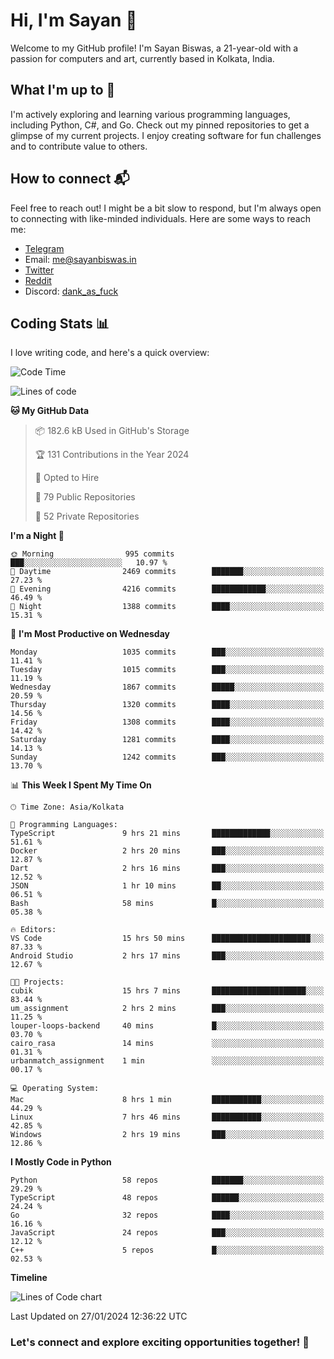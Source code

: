 # Hi, I'm Sayan 👋

Welcome to my GitHub profile! I'm Sayan Biswas, a 21-year-old with a passion for computers and art, currently based in Kolkata, India.

## What I'm up to 🚀

I'm actively exploring and learning various programming languages, including Python, C#, and Go. Check out my pinned repositories to get a glimpse of my current projects. I enjoy creating software for fun challenges and to contribute value to others.

## How to connect 📬

Feel free to reach out! I might be a bit slow to respond, but I'm always open to connecting with like-minded individuals. Here are some ways to reach me:

- [Telegram](https://t.me/dank_as_fuck)
- Email: [me@sayanbiswas.in](mailto:me@sayanbiswas.in)
- [Twitter](https://twitter.com/TheDankDel)
- [Reddit](https://www.reddit.com/user/dank_as_fuck_/)
- Discord: [dank_as_fuck](https://discordapp.com/users/506536929152466945)

## Coding Stats 📊

I love writing code, and here's a quick overview:

<!--START_SECTION:waka-->
![Code Time](http://img.shields.io/badge/Code%20Time-1%2C447%20hrs%2032%20mins-blue)

![Lines of code](https://img.shields.io/badge/From%20Hello%20World%20I%27ve%20Written-6.5%20million%20lines%20of%20code-blue)

**🐱 My GitHub Data** 

> 📦 182.6 kB Used in GitHub's Storage 
 > 
> 🏆 131 Contributions in the Year 2024
 > 
> 💼 Opted to Hire
 > 
> 📜 79 Public Repositories 
 > 
> 🔑 52 Private Repositories 
 > 
**I'm a Night 🦉** 

```text
🌞 Morning                995 commits         ███░░░░░░░░░░░░░░░░░░░░░░   10.97 % 
🌆 Daytime                2469 commits        ███████░░░░░░░░░░░░░░░░░░   27.23 % 
🌃 Evening                4216 commits        ████████████░░░░░░░░░░░░░   46.49 % 
🌙 Night                  1388 commits        ████░░░░░░░░░░░░░░░░░░░░░   15.31 % 
```
📅 **I'm Most Productive on Wednesday** 

```text
Monday                   1035 commits        ███░░░░░░░░░░░░░░░░░░░░░░   11.41 % 
Tuesday                  1015 commits        ███░░░░░░░░░░░░░░░░░░░░░░   11.19 % 
Wednesday                1867 commits        █████░░░░░░░░░░░░░░░░░░░░   20.59 % 
Thursday                 1320 commits        ████░░░░░░░░░░░░░░░░░░░░░   14.56 % 
Friday                   1308 commits        ████░░░░░░░░░░░░░░░░░░░░░   14.42 % 
Saturday                 1281 commits        ████░░░░░░░░░░░░░░░░░░░░░   14.13 % 
Sunday                   1242 commits        ███░░░░░░░░░░░░░░░░░░░░░░   13.70 % 
```


📊 **This Week I Spent My Time On** 

```text
🕑︎ Time Zone: Asia/Kolkata

💬 Programming Languages: 
TypeScript               9 hrs 21 mins       █████████████░░░░░░░░░░░░   51.61 % 
Docker                   2 hrs 20 mins       ███░░░░░░░░░░░░░░░░░░░░░░   12.87 % 
Dart                     2 hrs 16 mins       ███░░░░░░░░░░░░░░░░░░░░░░   12.52 % 
JSON                     1 hr 10 mins        ██░░░░░░░░░░░░░░░░░░░░░░░   06.51 % 
Bash                     58 mins             █░░░░░░░░░░░░░░░░░░░░░░░░   05.38 % 

🔥 Editors: 
VS Code                  15 hrs 50 mins      ██████████████████████░░░   87.33 % 
Android Studio           2 hrs 17 mins       ███░░░░░░░░░░░░░░░░░░░░░░   12.67 % 

🐱‍💻 Projects: 
cubik                    15 hrs 7 mins       █████████████████████░░░░   83.44 % 
um_assignment            2 hrs 2 mins        ███░░░░░░░░░░░░░░░░░░░░░░   11.25 % 
louper-loops-backend     40 mins             █░░░░░░░░░░░░░░░░░░░░░░░░   03.70 % 
cairo_rasa               14 mins             ░░░░░░░░░░░░░░░░░░░░░░░░░   01.31 % 
urbanmatch_assignment    1 min               ░░░░░░░░░░░░░░░░░░░░░░░░░   00.17 % 

💻 Operating System: 
Mac                      8 hrs 1 min         ███████████░░░░░░░░░░░░░░   44.29 % 
Linux                    7 hrs 46 mins       ███████████░░░░░░░░░░░░░░   42.85 % 
Windows                  2 hrs 19 mins       ███░░░░░░░░░░░░░░░░░░░░░░   12.86 % 
```

**I Mostly Code in Python** 

```text
Python                   58 repos            ███████░░░░░░░░░░░░░░░░░░   29.29 % 
TypeScript               48 repos            ██████░░░░░░░░░░░░░░░░░░░   24.24 % 
Go                       32 repos            ████░░░░░░░░░░░░░░░░░░░░░   16.16 % 
JavaScript               24 repos            ███░░░░░░░░░░░░░░░░░░░░░░   12.12 % 
C++                      5 repos             █░░░░░░░░░░░░░░░░░░░░░░░░   02.53 % 
```



**Timeline**

![Lines of Code chart](https://raw.githubusercontent.com/Dank-del/Dank-del/main/assets/bar_graph.png)


 Last Updated on 27/01/2024 12:36:22 UTC
<!--END_SECTION:waka-->

### Let's connect and explore exciting opportunities together! 🚀
